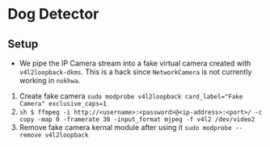 # Dog Detector

## Setup
* We pipe the IP Camera stream into a fake virtual camera created with `v4l2loopback-dkms`.
This is a hack since `NetworkCamera` is not currently working in `nokhwa`.

1. Create fake camera `sudo modprobe v4l2loopback card_label="Fake Camera" exclusive_caps=1` 
2. ```sh $ ffmpeg -i http://<username>:<password>@<ip-address>:<port>/ -c copy -map 0 -framerate 30 -input_format mjpeg -f v4l2 /dev/video2```
3. Remove fake camera kernal module after using it `sudo modprobe --remove v4l2loopback`
